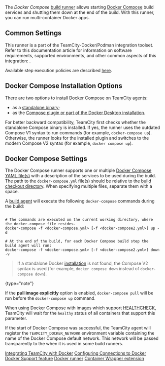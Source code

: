 [//]: # (title: Docker Compose)
[//]: # (auxiliary-id: Docker Compose)

The _Docker Compose_ [build runner](build-runner.md) allows starting [Docker Compose](https://docs.docker.com/compose/) build services and shutting them down at the end of the build. With this runner, you can run multi-container Docker apps.

## Common Settings

This runner is a part of the TeamCity-Docker/Podman integration toolset. Refer to this documentation article for information on software requirements, supported environments, and other common aspects of this integration: [](integrating-teamcity-with-container-managers.md).

Available step execution policies are described [here](configuring-build-steps.md#Execution+Policy).

## Docker Compose Installation Options

There are two options to install Docker Compose on TeamCity agents:

* as a [standalone binary](https://docs.docker.com/compose/install/other/);
* as the [Compose plugin or part of the Docker Desktop installation](https://docs.docker.com/compose/install/).

For better backward compatibility, TeamCity first checks whether the standalone Compose binary is installed. If yes, the runner uses the outdated Compose V1 syntax to run commands (for example, `docker-compose up`). Otherwise, the runner looks for the installed plugin and switches to the modern Compose V2 syntax (for example, `docker compose up`).

## Docker Compose Settings

The Docker Compose runner supports one or multiple [Docker Compose YAML file(s)](https://docs.docker.com/compose/compose-file/compose-file-v2/) with a description of the services to be used during the build. The path to the `docker-compose.yml` file(s) should be relative to the [build checkout directory](build-checkout-directory.md). When specifying multiple files, separate them with a space.

A [build agent](build-agent.md) will execute the following `docker-compose` commands during the build:


```Shell

# The commands are executed on the current working directory, where the docker-compose file resides.
docker-compose -f <docker-compose.yml> [-f <docker-compose2.yml>] up -d

# At the end of the build, for each Docker Compose build step the build agent will run:
docker-compose -f <docker-compose.yml> [-f <docker-compose2.yml>] down -v
```

> If a standalone Docker [installation](#Docker+Compose+Installation+Options) is not found, the Compose V2 syntax is used (for example, `docker compose down` instead of `docker-compose down`).
>
{type="note"}


If the __pull image explicitly__ option is enabled, `docker-compose pull` will be run before the `docker-compose up` command.

When using Docker Compose with images which support [HEALTHCHECK](https://docs.docker.com/engine/reference/builder/#healthcheck), TeamCity will wait for the `healthy` status of all containers that support this parameter.

If the start of Docker Compose was successful, the TeamCity agent will register the `TEAMCITY_DOCKER_NETWORK` environment variable containing the name of the Docker Compose default network. This network will be passed transparently to the [](container-wrapper.md) when it is used in some build runners.

<seealso>
        <category ref="admin-guide">
            <a href="integrating-teamcity-with-container-managers.md">Integrating TeamCity with Docker</a>
            <a href="configuring-connections-to-docker.md">Configuring Connections to Docker</a>
            <a href="docker-support.md">Docker Support feature</a>
            <a href="docker.md">Docker runner</a>
            <a href="container-wrapper.md">Container Wrapper extension</a>
        </category>
</seealso>